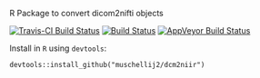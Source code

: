 R Package to convert dicom2nifti objects


[![Travis-CI Build Status](https://travis-ci.org/muschellij2/dcm2niir.svg?branch=master)](https://travis-ci.org/muschellij2/dcm2niir)
[![Build Status](https://travis-ci.org/muschellij2/dcm2niir.svg?branch=master)](https://travis-ci.org/muschellij2/dcm2niir)
[![AppVeyor Build Status](https://ci.appveyor.com/api/projects/status/github/muschellij2/dcm2niir?branch=master&svg=true)](https://ci.appveyor.com/project/muschellij2/dcm2niir)
<!-- [![CRAN_Status_Badge](http://www.r-pkg.org/badges/version/dcm2niir)](http://cran.rstudio.com/web/packages/dcm2niir/index.html)
[![](http://cranlogs.r-pkg.org/badges/grand-total/dcm2niir)](http://cran.rstudio.com/web/packages/dcm2niir/index.html) -->



Install in `R` using `devtools`:
```
devtools::install_github("muschellij2/dcm2niir")
```

